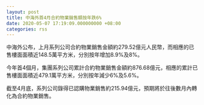 ```yaml
---
layout: post
title: 中海外首4月合約物業銷售額按年跌6%
date: 2020-05-07 17:19:09.000000000 +08:00
categories: rss
---
```


中海外公布，上月系列公司合約物業銷售金額約279.52億元人民幣，而相應的已售樓面面積近148.5萬平方米，分別按年增加8.9%及8%。

今年首4個月，集團系列公司累計合約物業銷售金額約876.68億元，相應的累計已售樓面面積近479.1萬平方米，分別按年減少6%及5.6%。

截至4月底，系列公司錄得已認購物業銷售約215.94億元，預期將於往後數月內轉化為合約物業銷售。
